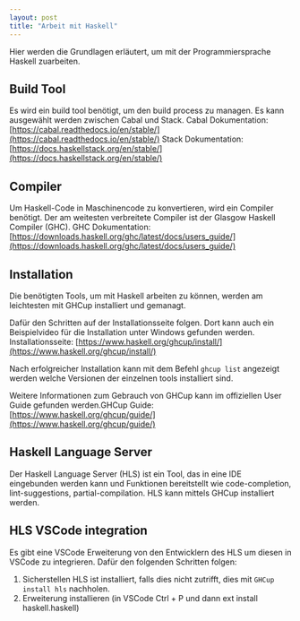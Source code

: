 ```yaml
---
layout: post
title: "Arbeit mit Haskell"
---
```


Hier werden die Grundlagen erläutert, um mit der Programmiersprache Haskell zuarbeiten.

## Build Tool
Es wird ein build tool benötigt, um den build process zu managen. Es kann ausgewählt werden zwischen Cabal und Stack.
Cabal Dokumentation: [https://cabal.readthedocs.io/en/stable/](https://cabal.readthedocs.io/en/stable/)
Stack Dokumentation: [https://docs.haskellstack.org/en/stable/](https://docs.haskellstack.org/en/stable/)

## Compiler
Um Haskell-Code in Maschinencode zu konvertieren, wird ein Compiler benötigt.
Der am weitesten verbreitete Compiler ist der Glasgow Haskell Compiler (GHC).
GHC Dokumentation: [https://downloads.haskell.org/ghc/latest/docs/users_guide/](https://downloads.haskell.org/ghc/latest/docs/users_guide/)

## Installation
Die benötigten Tools, um mit Haskell arbeiten zu können, werden am leichtesten mit GHCup installiert und gemanagt.

Dafür den Schritten auf der Installationsseite folgen. Dort kann auch ein Beispielvideo für die Installation unter Windows gefunden werden.
Installationsseite: [https://www.haskell.org/ghcup/install/](https://www.haskell.org/ghcup/install/)

Nach erfolgreicher Installation kann mit dem Befehl `ghcup list` angezeigt werden welche Versionen der einzelnen tools installiert sind.

Weitere Informationen zum Gebrauch von GHCup kann im offiziellen User Guide gefunden werden.GHCup Guide: [https://www.haskell.org/ghcup/guide/](https://www.haskell.org/ghcup/guide/)

## Haskell Language Server
Der Haskell Language Server (HLS) ist ein Tool, das in eine IDE eingebunden werden kann und Funktionen bereitstellt wie code-completion, lint-suggestions, partial-compilation.
HLS kann mittels GHCup installiert werden.

## HLS VSCode integration
Es gibt eine VSCode Erweiterung von den Entwicklern des HLS um diesen in VSCode zu integrieren. 
Dafür den folgenden Schritten folgen:
1. Sicherstellen HLS ist installiert, falls dies nicht zutrifft, dies mit `GHCup install hls` nachholen.
2. Erweiterung installieren (in VSCode Ctrl + P und dann ext install haskell.haskell)

